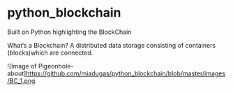 # python_blockchain

Built on Python highlighting the BlockChain

What‘s a Blockchain? A distributed data storage consisting of containers (blocks)which are connected. 


![Image of Pigeonhole- about]https://github.com/miadugas/python_blockchain/blob/master/images/BC_1.png